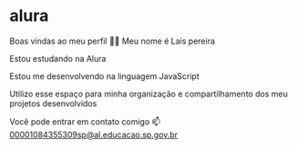 # alura
Boas vindas ao meu perfil 💙💙
Meu nome é Laís pereira

Estou estudando na Alura

Estou me desenvolvendo na linguagem JavaScript

Utilizo esse espaço para minha organização e compartilhamento dos meu projetos desenvolvidos


Você pode entrar em contato comigo 📫
00001084355309sp@al.educacao.sp.gov.br
